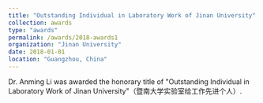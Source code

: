 ```yaml
---
title: "Outstanding Individual in Laboratory Work of Jinan University"
collection: awards
type: "awards"
permalink: /awards/2018-awards1
organization: "Jinan University"
date: 2018-01-01
location: "Guangzhou, China"
---
```


Dr. Anming Li was awarded the honorary title of "Outstanding Individual in Laboratory Work of Jinan University"（暨南大学实验室给工作先进个人）.

